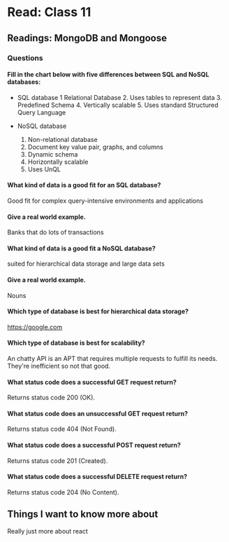 
# Read: Class 11

## Readings: MongoDB and Mongoose

### Questions
#### Fill in the chart below with five differences between SQL and NoSQL databases:
* SQL database
  1 Relational Database
  2. Uses tables to represent data
  3. Predefined Schema
  4. Vertically scalable
  5. Uses standard Structured Query Language

* NoSQL database
  1. Non-relational database
  2. Document key value pair, graphs, and columns
  3. Dynamic schema
  4. Horizontally scalable
  5. Uses UnQL
     
#### What kind of data is a good fit for an SQL database?
Good fit for complex query-intensive environments and applications 
#### Give a real world example.
Banks that do lots of transactions
#### What kind of data is a good fit a NoSQL database?
suited for hierarchical data storage and large data sets
#### Give a real world example.
Nouns 

#### Which type of database is best for hierarchical data storage?
https://google.com
#### Which type of database is best for scalability?
An chatty API is an APT that requires multiple requests to fulfill its needs. They're inefficient so not that good.
#### What status code does a successful GET request return?
Returns status code 200 (OK).
#### What status code does an unsuccessful GET request return?
Returns status code 404 (Not Found).
#### What status code does a successful POST request return?
Returns status code 201 (Created).
#### What status code does a successful DELETE request return?
Returns status code 204 (No Content).

## Things I want to know more about
Really just more about react

